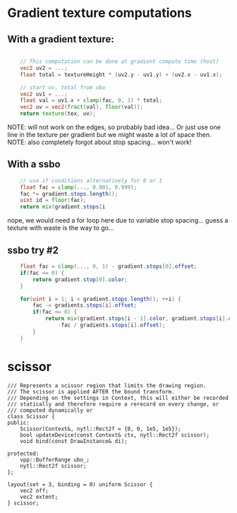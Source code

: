 
# Gradient texture computations

## With a gradient texture:

```glsl

	// This computation can be done at gradient compute time (host)
	vec2 uv2 = ...;
	float total = textureHeight * (uv2.y - uv1.y) + (uv2.x - uv1.x);

	// start uv, total from ubo
	vec2 uv1 = ...;
	float val = uv1.x + clamp(fac, 0, 1) * total;
	vec2 uv = vec2(fract(val), floor(val));
	return texture(tex, uv);
```

NOTE: will not work on the edges, so probably bad idea...
Or just use one line in the texture per gradient but we might waste
a lot of space then.
NOTE: also completely forgot about stop spacing... won't work!

## With a ssbo

```glsl
	// use if conditions alternatively for 0 or 1
	float fac = clamp(..., 0.001, 0.999);
	fac *= gradient.stops.length();
	uint id = floor(fac);
	return mix(gradient.stops[i
```

nope, we would need a for loop here due to variable stop spacing...
guess a texture with waste is the way to go...

## ssbo try #2

```glsl
	float fac = clamp(..., 0, 1) - gradient.stops[0].offset;
	if(fac <= 0) {
		return gradient.stop[0].color;
	}

	for(uint i = 1; i < gradient.stops.length(); ++i) {
		fac -= gradients.stops[i].offset;
		if(fac <= 0) {
			return mix(gradient.stops[i - 1].color, gradient.stops[i].color,
				-fac / gradients.stops[i].offset);
		}
	}
```

# scissor

```
/// Represents a scissor region that limits the drawing region.
/// The scissor is applied AFTER the bound transform.
/// Depending on the settings in Context, this will either be recorded
/// statically and therefore require a rerecord on every change, or
/// computed dynamically or
class Scissor {
public:
	Scissor(Context&, nytl::Rect2f = {0, 0, 1e5, 1e5});
	bool updateDevice(const Context& ctx, nytl::Rect2f scissor);
	void bind(const DrawInstance& di);

protected:
	vpp::BufferRange ubo_;
	nytl::Rect2f scissor;
};
```

```
layout(set = 3, binding = 0) uniform Scissor {
	vec2 off;
	vec2 extent;
} scissor;
```
